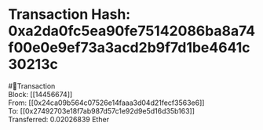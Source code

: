 
Transaction Hash: 0xa2da0fc5ea90fe75142086ba8a74f00e0e9ef73a3acd2b9f7d1be4641c30213c
====================================================================================
  
#💸Transaction  
Block: [[14456674]]  
From: [[0x24ca09b564c07526e14faaa3d04d21fecf3563e6]]  
To: [[0x27492703e18f7ab987d57c1e92d9e5d16d35b163]]  
Transferred: 0.02026839 Ether